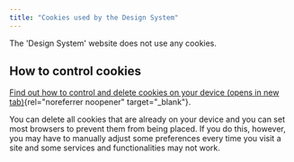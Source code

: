 ```yaml
---
title: "Cookies used by the Design System"
---
```


The 'Design System' website does not use any cookies. 

## How to control cookies
[Find out how to control and delete cookies on your device (opens in new tab)](https://www.aboutcookies.org/how-to-manage-and-delete-cookies){rel="noreferrer noopener" target="_blank"}.

You can delete all cookies that are already on your device and you can set most browsers to prevent them from being placed. If you do this, however, you may have to manually adjust some preferences every time you visit a site and some services and functionalities may not work.